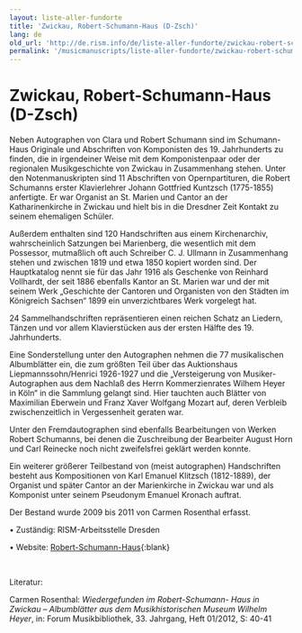 ```yaml
---
layout: liste-aller-fundorte
title: 'Zwickau, Robert-Schumann-Haus (D-Zsch)'
lang: de
old_url: 'http://de.rism.info/de/liste-aller-fundorte/zwickau-robert-schumann-haus.html'
permalink: '/musicmanuscripts/liste-aller-fundorte/zwickau-robert-schumann-haus.html'
---
```



# Zwickau, Robert-Schumann-Haus (D-Zsch)


Neben Autographen von Clara und Robert Schumann sind im Schumann-Haus Originale und Abschriften von Komponisten des 19. Jahrhunderts zu finden, die in irgendeiner Weise mit dem Komponistenpaar oder der regionalen Musikgeschichte von Zwickau in Zusammenhang stehen. Unter den Notenmanuskripten sind 11 Abschriften von Opernpartituren, die Robert Schumanns erster Klavierlehrer Johann Gottfried Kuntzsch (1775-1855) anfertigte. Er war Organist an St. Marien und Cantor an der Katharinenkirche in Zwickau und hielt bis in die Dresdner Zeit Kontakt zu seinem ehemaligen Schüler.

Außerdem enthalten sind 120 Handschriften aus einem Kirchenarchiv, wahrscheinlich Satzungen bei Marienberg, die wesentlich mit dem Possessor, mutmaßlich oft auch Schreiber C. J. Ullmann in Zusammenhang stehen und zwischen 1819 und etwa 1850 kopiert worden sind. Der Hauptkatalog nennt sie für das Jahr 1916 als Geschenke von Reinhard Vollhardt, der seit 1886 ebenfalls Kantor an St. Marien war und der mit seinem Werk „Geschichte der Cantoren und Organisten von den Städten im Königreich Sachsen“ 1899 ein unverzichtbares Werk vorgelegt hat.

24 Sammelhandschriften repräsentieren einen reichen Schatz an Liedern, Tänzen und vor allem Klavierstücken aus der ersten Hälfte des 19. Jahrhunderts.

Eine Sonderstellung unter den Autographen nehmen die 77 musikalischen Albumblätter ein, die zum größten Teil über das Auktionshaus Liepmannssohn/Henrici 1926-1927 und die „Versteigerung von Musiker-Autographen aus dem Nachlaß des Herrn Kommerzienrates Wilhem Heyer in Köln“ in die Sammlung gelangt sind. Hier tauchten auch Blätter von Maximilian Eberwein und Franz Xaver Wolfgang Mozart auf, deren Verbleib zwischenzeitlich in Vergessenheit geraten war.

Unter den Fremdautographen sind ebenfalls Bearbeitungen von Werken Robert Schumanns, bei denen die Zuschreibung der Bearbeiter August Horn und Carl Reinecke noch nicht zweifelsfrei geklärt werden konnte.

Ein weiterer größerer Teilbestand von (meist autographen) Handschriften besteht aus Kompositionen von Karl Emanuel Klitzsch (1812-1889), der Organist und später Cantor an der Marienkirche in Zwickau war und als Komponist unter seinem Pseudonym Emanuel Kronach auftrat.

Der Bestand wurde 2009 bis 2011 von Carmen Rosenthal erfasst.

• Zuständig: RISM-Arbeitsstelle Dresden

• Website: [Robert-Schumann-Haus](https://www.schumann-zwickau.de/ "Opens external link in new window"){:blank}

&nbsp;

Literatur:

Carmen Rosenthal: _Wiedergefunden im Robert-Schumann- Haus in Zwickau – Albumblätter aus dem Musikhistorischen Museum Wilhelm Heyer_, in: Forum Musikbibliothek, 33. Jahrgang, Heft 01/2012, S: 40-41
